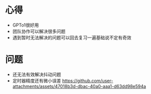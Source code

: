 # 心得
* GPTo1很好用
* 团队协作可以解决很多问题
* 遇到暂时无法解决的问题可以回去复习一遍基础说不定有奇效
# 问题
* 还无法有效解决抖动问题
* 定时器精度还有微小误差
https://github.com/user-attachments/assets/47018b3d-dbac-40a0-aaa1-d63dd98e594a

